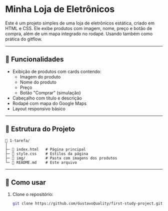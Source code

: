 # Minha Loja de Eletrônicos

Este é um projeto simples de uma loja de eletrônicos estática, criado em HTML e CSS. Ele exibe produtos com imagem, nome, preço e botão de compra, além de um mapa integrado no rodapé. Usando também como prática do gitflow.


---

## 🔹 Funcionalidades

- Exibição de produtos com cards contendo:
  - Imagem do produto
  - Nome do produto
  - Preço
  - Botão "Comprar" (simulação)
- Cabeçalho com título e descrição
- Rodapé com mapa do Google Maps
- Layout responsivo básico

---

## 🔹 Estrutura do Projeto

```
📂 1-tarefa/
│
├─ 📄 index.html   # Página principal
├─ 🎨 style.css    # Estilos da página
├─ 📂 img/         # Pasta com imagens dos produtos
└─ 📄 README.md    # Este arquivo
```


---

## 🔹 Como usar

1. Clone o repositório:
   ```bash
   git clone https://github.com/GustavoQuality/first-study-project.git

